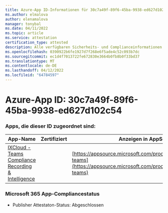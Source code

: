 ```yaml
---
title: Azure-App ID-Informationen für 30c7a49f-89f6-45ba-9938-ed627d102c54
ms.author: elmalova
author: elenamalova
manager: tonybal
ms.date: 04/11/2022
ms.topic: article
ms.service: attestation
certification_type: attested
description: Alle verfügbaren Sicherheits- und Complianceinformationen für 30c7a49f-89f6-45ba-9938-ed627d102c54.
ms.openlocfilehash: 0390922b6fe1927d7f268e6f5ade4c52c093b7dc
ms.sourcegitcommit: ec1d4f7013722fe672830e3664b0fb8b0f33bd37
ms.translationtype: MT
ms.contentlocale: de-DE
ms.lasthandoff: 04/12/2022
ms.locfileid: "64784597"
---
```

# <a name="azure-app-id-30c7a49f-89f6-45ba-9938-ed627d102c54"></a>Azure-App ID: 30c7a49f-89f6-45ba-9938-ed627d102c54


### <a name="apps-associated-with-this-id"></a>Apps, die dieser ID zugeordnet sind:
| **App-Name** | **Zertifiziert** | **Anzeigen in AppSource** |
|--------------|---------------|-----------------------|
| [IXCloud - Teams Compliance Recording &amp; Intelligence](../forward/numonix.nmx-teams.md) |  | [https://appsource.microsoft.com/product/office/numonix.nmx-teams](https://appsource.microsoft.com/product/office/numonix.nmx-teams) |

### <a name="microsoft-365-app-compliance-status"></a>Microsoft 365 App-Compliancestatus
- Publisher Attestaton-Status: Abgeschlossen
